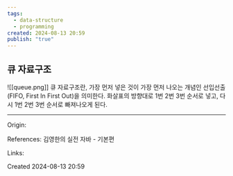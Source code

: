 ```yaml
---
tags:
  - data-structure
  - programming
created: 2024-08-13 20:59
publish: "true"
---
```

## 큐 자료구조
![[queue.png]]
큐 자료구조란, 가장 먼저 넣은 것이 가장 먼저 나오는 개념인 선입선출(FIFO, First In First Out)을 의미한다. 화살표의 방향대로  1번 2번 3번 순서로 넣고, 다시 1번 2번 3번 순서로 빠져나오게 된다.

---
Origin: 

References: 김영한의 실전 자바 - 기본편

Links: 

Created 2024-08-13 20:59